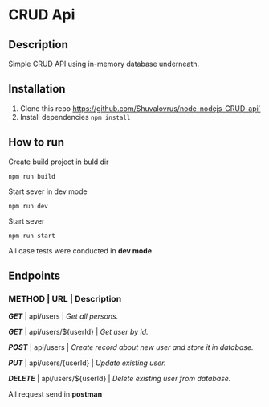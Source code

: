 # CRUD Api

## Description

Simple CRUD API using in-memory database underneath.

## Installation

1. Clone this repo https://github.com/Shuvalovrus/node-nodejs-CRUD-api`
2. Install dependencies ```npm install ```

## How to run
Create build project in buld dir
```
npm run build 
```
Start sever in dev mode
```
npm run dev 
```
Start sever 
```
npm run start 
```
All case tests were conducted in __dev mode__ 

## Endpoints 

### METHOD | URL | Description

***GET*** | api/users |  _Get all persons._

***GET*** | api/users/${userId} | _Get user by id._

***POST*** | api/users |  _Create record about new user and store it in database._ 

***PUT*** | api/users/{userId} | _Update existing user._ 

***DELETE*** | api/users/${userId} | _Delete existing user from database._ 

All request send in __postman__ 

